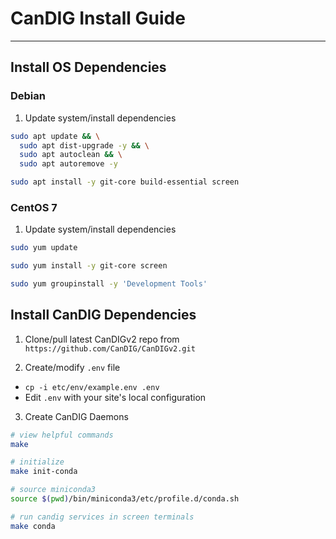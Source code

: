 # CanDIG Install Guide

- - -

## Install OS Dependencies

### Debian

1. Update system/install dependencies

```bash
sudo apt update && \
  sudo apt dist-upgrade -y && \
  sudo apt autoclean && \
  sudo apt autoremove -y

sudo apt install -y git-core build-essential screen
```

### CentOS 7

1. Update system/install dependencies

```bash
sudo yum update

sudo yum install -y git-core screen

sudo yum groupinstall -y 'Development Tools'
```

## Install CanDIG Dependencies

1. Clone/pull latest CanDIGv2 repo from `https://github.com/CanDIG/CanDIGv2.git`

2. Create/modify `.env` file

* `cp -i etc/env/example.env .env`
* Edit `.env` with your site's local configuration

3. Create CanDIG Daemons

```bash
# view helpful commands
make

# initialize
make init-conda

# source miniconda3
source $(pwd)/bin/miniconda3/etc/profile.d/conda.sh

# run candig services in screen terminals
make conda
```
